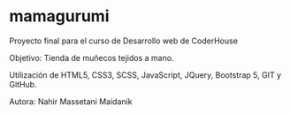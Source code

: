 # mamagurumi
Proyecto final para el curso de Desarrollo web de CoderHouse

Objetivo: Tienda de muñecos tejidos a mano.

Utilización de HTML5, CSS3, SCSS, JavaScript, JQuery, Bootstrap 5, GIT y GitHub.

Autora: Nahir Massetani Maidanik
